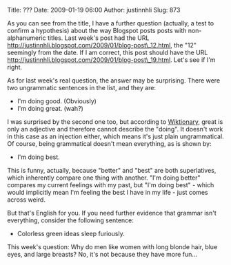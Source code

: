 Title: ???
Date: 2009-01-19 06:00
Author: justinnhli
Slug: 873

As you can see from the title, I have a further question (actually, a
test to confirm a hypothesis) about the way Blogspot posts posts with
non-alphanumeric titles. Last week's post had the URL
http://justinnhli.blogspot.com/2009/01/blog-post\_12.html, the "12"
seemingly from the date. If I am correct, this post should have the URL
http://justinnhli.blogspot.com/2009/01/blog-post\_19.html. Let's see if
I'm right.

As for last week's real question, the answer may be surprising. There
were two ungrammatic sentences in the list, and they are:

-   I'm doing good. (Obviously)
-   I'm doing great. (wah?)

I was surprised by the second one too, but according to
[Wiktionary](http://en.wiktionary.org/wiki/great), great is only an
adjective and therefore cannot describe the "doing". It doesn't work in
this case as an injection either, which means it's just plain
ungrammatical. Of course, being grammatical doesn't mean everything, as
is shown by:

-   I'm doing best.

This is funny, actually, because "better" and "best" are both
superlatives, which inherently compare one thing with another. "I'm
doing better" compares my current feelings with my past, but "I'm doing
best" - which would implicitly mean I'm feeling the best I have in my
life - just comes across weird.

But that's English for you. If you need further evidence that grammar
isn't everything, consider the following sentence:

-   Colorless green ideas sleep furiously.

This week's question: Why do men like women with long blonde hair, blue
eyes, and large breasts? No, it's not because they have more fun...
